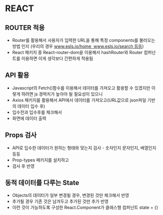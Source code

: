 # REACT


## ROUTER 적용
* Router를 활용해서 사용자가 입력한 URL을 통해 특정 components를 불러오는 방법 인지 (우리의 경우 www.esls.io/home  www.esls.io/search 등등)
* React 패키지 중 React-router-dom을 이용해서 hashRouter와 Router 컴퍼넌트를 이용하면 이게 생각보다 간편하게 적용됨

## API 활용
* Javascript의 Fetch()함수를 이용해서 데이터를 가져오고 활용할 수 있겠지만 이렇게 하려면 js 경력치가 높아야 될 필요성이 있으니
* Axios 패키지를 활용해서 API에서 데이터를 가져오고(URL값으로 json파일 기반의 데이터 입수 후)
* 입수전과 입수후를 체크해서
* 화면에 데이터 출력

## Props 검사
* API로 입수한 데이터가 원하는 형태와 맞는지 검사 - 숫자인지 문자인지, 배열인지 등등
* Prop-types 패키지를 설치하고
* 검사 후 반영

## 동적 데이터를 다루는 State
* Objects의 데이터가 일부 변경될 경우, 변경된 것만 체크해서 반영
* 추가될 경우 기존 것은 남겨두고 추가된 것만 추가 반영
* 이런 것이 가능하도록 구성한 React.Component가 클래스형 컴퍼넌트 state = {}
